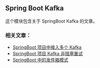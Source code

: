 ## Spring Boot Kafka
这个模块包含关于 SpringBoot Kafka 的文章。

### 相关文章：
- [SpringBoot 项目中接入多个 Kafka]()
- [SpringBoot 项目 Kafka 非阻塞重试]()
- [SpringBoot 中的发件箱模式]()
